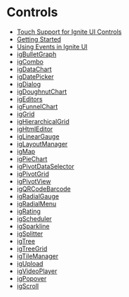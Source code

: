 ﻿<!--
|metadata|
{
    "fileName": "jqueryuicomponents-landingpage",
    "controlName": [],
    "tags": []
}
|metadata|
-->

# Controls



-   [Touch Support for Ignite UI Controls](Touch-Support-for-NetAdvantage-for-jQuery-Controls.html)
-   [Getting Started](Getting-Started.html)
-   [Using Events in Ignite UI](Using-Events-in-NetAdvantage-for-jQuery.html)
-   [igBulletGraph](igBulletGraph.html)
-   [igCombo](igCombo-igCombo.html)
-   [igDataChart](igDataChart-Landing-Page.html)
-   [igDatePicker](igDatePicker-igDatePicker.html)
-   [igDialog](igDialog.html)
-   [igDoughnutChart](igDoughnutChart.html)
-   [igEditors](igEditors-LandingPage.html)
-   [igFunnelChart](igFunnelChart-igFunnelChart.html)
-   [igGrid](igGrid.html)
-   [igHierarchicalGrid](igHierarchicalGrid-igHierarchicalGrid.html)
-   [igHtmlEditor](igHtmlEditor-igHtmlEditor.html)
-   [igLinearGauge](igLinearGauge.html)
-   [igLayoutManager](igLayoutManager-Landing-Page.html)
-   [igMap](igMap-landing-page.html)
-   [igPieChart](igPieChart.html)
-   [igPivotDataSelector](igPivotDataSelector.html)
-   [igPivotGrid](igPivotGrid.html)
-   [igPivotView](igPivotView.html)
-   [igQRCodeBarcode](igQRCodeBarcode.html)
-   [igRadialGauge](igRadialGauge.html)
-   [igRadialMenu](igRadialMenu.html)
-   [igRating](igRating-igRating.html)
-   [igScheduler](igscheduler-landing.html)
-   [igSparkline](igSparkline-Landing.html)
-   [igSplitter](igSplitter.html)
-   [igTree](igTree-igTree.html)
-   [igTreeGrid](igTreeGrid-Landing-Page.html)
-   [igTileManager](igTileManager-Landing-Page.html)
-   [igUpload](igUpload-igUpload.html)
-   [igVideoPlayer](VideoPlayer.html)
-   [igPopover](igPopover-LandingPage.html)
-   [igScroll](igScroll.html)






